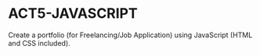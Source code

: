 # ACT5-JAVASCRIPT
Create a portfolio (for Freelancing/Job Application) using JavaScript (HTML and CSS included). 
